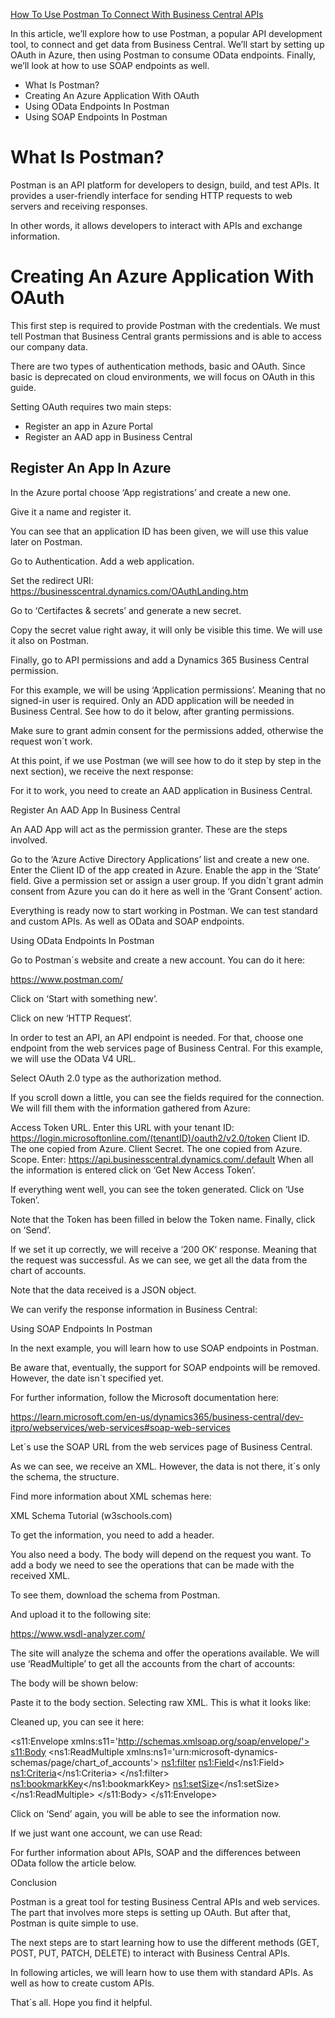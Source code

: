 [How To Use Postman To Connect With Business Central APIs](https://businesscentralgeek.com/how-to-use-postman-to-connect-with-business-central-apis)

In this article, we’ll explore how to use Postman, a popular API development tool, to connect and get data from Business Central. We’ll start by setting up OAuth in Azure, then using Postman to consume OData endpoints. Finally, we’ll look at how to use SOAP endpoints as well.

- What Is Postman?
- Creating An Azure Application With OAuth
- Using OData Endpoints In Postman
- Using SOAP Endpoints In Postman
 
# What Is Postman?

Postman is an API platform for developers to design, build, and test APIs. It provides a user-friendly interface for sending HTTP requests to web servers and receiving responses.

In other words, it allows developers to interact with APIs and exchange information.

# Creating An Azure Application With OAuth

This first step is required to provide Postman with the credentials. We must tell Postman that Business Central grants permissions and is able to access our company data.

There are two types of authentication methods, basic and OAuth. Since basic is deprecated on cloud environments, we will focus on OAuth in this guide.

Setting OAuth requires two main steps:

- Register an app in Azure Portal
- Register an AAD app in Business Central

## Register An App In Azure

In the Azure portal choose ‘App registrations’ and create a new one.



Give it a name and register it.



You can see that an application ID has been given, we will use this value later on Postman.



Go to Authentication. Add a web application.



Set the redirect URI: https://businesscentral.dynamics.com/OAuthLanding.htm



Go to ‘Certifactes & secrets’ and generate a new secret.



Copy the secret value right away, it will only be visible this time. We will use it also on Postman.



Finally, go to API permissions and add a Dynamics 365 Business Central permission.



For this example, we will be using ‘Application permissions’. Meaning that no signed-in user is required. Only an ADD application will be needed in Business Central. See how to do it below, after granting permissions.



Make sure to grant admin consent for the permissions added, otherwise the request won´t work.



At this point, if we use Postman (we will see how to do it step by step in the next section), we receive the next response:



For it to work, you need to create an AAD application in Business Central.

Register An AAD App In Business Central

An AAD App will act as the permission granter. These are the steps involved.

Go to the ‘Azure Active Directory Applications’ list and create a new one.
Enter the Client ID of the app created in Azure.
Enable the app in the ‘State’ field.
Give a permission set or assign a user group.
If you didn´t grant admin consent from Azure you can do it here as well in the ‘Grant Consent’ action.


Everything is ready now to start working in Postman. We can test standard and custom APIs. As well as OData and SOAP endpoints.

Using OData Endpoints In Postman

Go to Postman´s website and create a new account. You can do it here:

https://www.postman.com/

Click on ‘Start with something new’.



Click on new ‘HTTP Request’.



In order to test an API, an API endpoint is needed. For that, choose one endpoint from the web services page of Business Central. For this example, we will use the OData V4 URL.



Select OAuth 2.0 type as the authorization method.



If you scroll down a little, you can see the fields required for the connection. We will fill them with the information gathered from Azure:

Access Token URL. Enter this URL with your tenant ID: https://login.microsoftonline.com/(tenantID)/oauth2/v2.0/token
Client ID. The one copied from Azure.
Client Secret. The one copied from Azure.
Scope. Enter: https://api.businesscentral.dynamics.com/.default
When all the information is entered click on ‘Get New Access Token’.



If everything went well, you can see the token generated. Click on ‘Use Token’.



Note that the Token has been filled in below the Token name. Finally, click on ‘Send’.



If we set it up correctly, we will receive a ‘200 OK‘ response. Meaning that the request was successful. As we can see, we get all the data from the chart of accounts.



Note that the data received is a JSON object.

We can verify the response information in Business Central:




Using SOAP Endpoints In Postman

In the next example, you will learn how to use SOAP endpoints in Postman.

Be aware that, eventually, the support for SOAP endpoints will be removed. However, the date isn´t specified yet.


For further information, follow the Microsoft documentation here:

https://learn.microsoft.com/en-us/dynamics365/business-central/dev-itpro/webservices/web-services#soap-web-services

Let´s use the SOAP URL from the web services page of Business Central.



As we can see, we receive an XML. However, the data is not there, it´s only the schema, the structure.



Find more information about XML schemas here:

XML Schema Tutorial (w3schools.com)

To get the information, you need to add a header.



You also need a body. The body will depend on the request you want. To add a body we need to see the operations that can be made with the received XML.

To see them, download the schema from Postman.



And upload it to the following site:

https://www.wsdl-analyzer.com/

The site will analyze the schema and offer the operations available. We will use ‘ReadMultiple’ to get all the accounts from the chart of accounts:



The body will be shown below:



Paste it to the body section. Selecting raw XML. This is what it looks like:



Cleaned up, you can see it here:

<s11:Envelope xmlns:s11='http://schemas.xmlsoap.org/soap/envelope/'>
  <s11:Body>
    <ns1:ReadMultiple xmlns:ns1='urn:microsoft-dynamics-schemas/page/chart_of_accounts'>
      <ns1:filter>
        <ns1:Field></ns1:Field>
        <ns1:Criteria></ns1:Criteria>
      </ns1:filter>
      <ns1:bookmarkKey></ns1:bookmarkKey>
      <ns1:setSize></ns1:setSize>
    </ns1:ReadMultiple>
  </s11:Body>
</s11:Envelope>

Click on ‘Send’ again, you will be able to see the information now.



If we just want one account, we can use Read:



For further information about APIs, SOAP and the differences between OData follow the article below.




Conclusion

Postman is a great tool for testing Business Central APIs and web services. The part that involves more steps is setting up OAuth. But after that, Postman is quite simple to use.

The next steps are to start learning how to use the different methods (GET, POST, PUT, PATCH, DELETE) to interact with Business Central APIs.

In following articles, we will learn how to use them with standard APIs. As well as how to create custom APIs.


That´s all. Hope you find it helpful.
